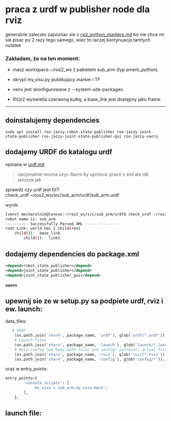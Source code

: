 # praca z urdf w publisher node dla rviz
generalnie zalecam zapoznac sie z [rviz_python_markers.md](rviz_python_markers.md)
bo nie chce mi sie pisac po 2 razy tego samego, wiec to raczej kontynuacja tamtych notatek

### Zakładam, że na ten moment:

* masz workspace ~/ros2_ws z pakietem sub_arm (typ ament_python).
* skrypt my_visu.py publikujacy marker i TF 

* venv jest skonfigurowane z --system-site-packages.

* RViz2 wyświetla czerwoną kulkę, a base_link jest dostępny jako frame.

---
## doinstalujemy dependencies
    sudo apt install ros-jazzy-robot-state-publisher ros-jazzy-joint-state-publisher ros-jazzy-joint-state-publisher-gui ros-jazzy-xacro

## dodajemy URDF do katalogu urdf
opisane w [urdf.md](urdf.md)

> opcjonalnie mozna uzyc Xacro by uproscic prace z xml ale idk jeszcze jak

sprawdz czy urdf jest GIT:  
    check_urdf ~/ros2_ws/src/sub_arm/urdf/sub_arm.urdf

wynik:  
```bash
(venv) mecharolnik@lenovo:~/ros2_ws/src/sub_arm/urdf$ check_urdf ~/ros2_ws/src/sub_arm/urdf/sub_arm.urdf
robot name is: sub_arm
---------- Successfully Parsed XML ---------------
root Link: world has 1 child(ren)
    child(1):  base_link
        child(1):  link1
```

## dodajemy dependencies do package.xml
```xml
<depend>robot_state_publisher</depend>
<depend>joint_state_publisher</depend>
<depend>joint_state_publisher_gui</depend>

```
~~<depend>xacro</depend>~~

## upewnij sie ze w setup.py sa podpiete urdf, rviz i ew. launch:  

data_files:
```python
   # URDF
    (os.path.join('share', package_name, 'urdf'), glob('urdf/*.urdf')),
    # Launch files
    (os.path.join('share', package_name, 'launch'), glob('launch/*.launch.py')),
    # RViz config (we keep both rviz/ and config/ patterns; actual file is in config/)
    (os.path.join('share', package_name, 'rviz'), glob('rviz/*.rviz')),
    (os.path.join('share', package_name, 'config'), glob('config/*')),

```

oraz w entry_points:
```python
entry_points={
        'console_scripts': [
            'my_visu = sub_arm.my_visu:main',
        ],
    },
```

## launch file:

```python


```